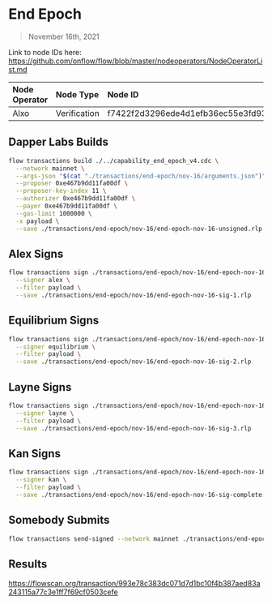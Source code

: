 # End Epoch
> November 16th, 2021

Link to node IDs here: https://github.com/onflow/flow/blob/master/nodeoperators/NodeOperatorList.md

| Node Operator             | Node Type          | Node ID  |
|:--------------------------|:-------------------|:---------|
| Alxo | Verification | f7422f2d3296ede4d1efb36ec55e3fd93702c061f7ee627881f0b3007beff2ed




## Dapper Labs Builds

```sh
flow transactions build ./../capability_end_epoch_v4.cdc \
  --network mainnet \
  --args-json "$(cat "./transactions/end-epoch/nov-16/arguments.json")" \
  --proposer 0xe467b9dd11fa00df \
  --proposer-key-index 11 \
  --authorizer 0xe467b9dd11fa00df \
  --payer 0xe467b9dd11fa00df \
  --gas-limit 1000000 \
  -x payload \
  --save ./transactions/end-epoch/nov-16/end-epoch-nov-16-unsigned.rlp
```

## Alex Signs

```sh
flow transactions sign ./transactions/end-epoch/nov-16/end-epoch-nov-16-unsigned.rlp \
  --signer alex \
  --filter payload \
  --save ./transactions/end-epoch/nov-16/end-epoch-nov-16-sig-1.rlp
```

## Equilibrium Signs

```sh
flow transactions sign ./transactions/end-epoch/nov-16/end-epoch-nov-16-sig-1.rlp \
  --signer equilibrium \
  --filter payload \
  --save ./transactions/end-epoch/nov-16/end-epoch-nov-16-sig-2.rlp
```

## Layne Signs

```sh
flow transactions sign ./transactions/end-epoch/nov-16/end-epoch-nov-16-sig-2.rlp \
  --signer layne \
  --filter payload \
  --save ./transactions/end-epoch/nov-16/end-epoch-nov-16-sig-3.rlp
```

## Kan Signs

```sh
flow transactions sign ./transactions/end-epoch/nov-16/end-epoch-nov-16-sig-3.rlp \
  --signer kan \
  --filter payload \
  --save ./transactions/end-epoch/nov-16/end-epoch-nov-16-sig-complete.rlp
```

## Somebody Submits

```sh
flow transactions send-signed --network mainnet ./transactions/end-epoch/nov-16/end-epoch-nov-16-sig-complete.rlp
```

## Results

https://flowscan.org/transaction/993e78c383dc071d7d1bc10f4b387aed83a243115a77c3e1ff7f69cf0503cefe
